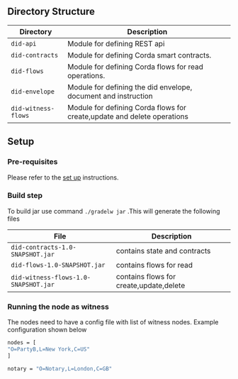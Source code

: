 

## Directory Structure
| Directory | Description                                                     |
|-----------|-----------------------------------------------------------------|
| `did-api` | Module for defining REST api                         |
| `did-contracts` |  Module for defining Corda smart contracts.                   |
| `did-flows`     | Module for defining Corda flows for read operations.               |
| `did-envelope` | Module for defining the did envelope, document and instruction|
| `did-witness-flows` | Module for defining Corda flows for create,update and delete operations|

## Setup
### Pre-requisites
Please refer to the [set up](https://docs.corda.net/getting-set-up.html) instructions.

### Build step
To build jar use command `./gradelw jar` .This will generate the following files

| File | Description                                                     |
|-----------|-----------------------------------------------------------------|
| `did-contracts-1.0-SNAPSHOT.jar` | contains state and contracts                  |
| `did-flows-1.0-SNAPSHOT.jar` |  contains flows for read                 |
| `did-witness-flows-1.0-SNAPSHOT.jar`| contains flows for create,update,delete


### Running the node as witness
The nodes need to have a config file with list of witness nodes. Example configuration shown below
```bash
nodes = [
"O=PartyB,L=New York,C=US"
]

notary = "O=Notary,L=London,C=GB"
```